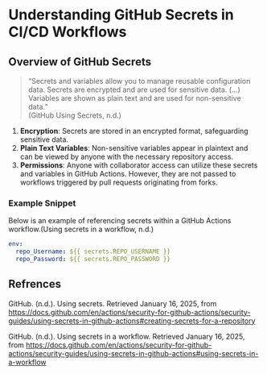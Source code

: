 # Understanding GitHub Secrets in CI/CD Workflows

## Overview of GitHub Secrets

> “Secrets and variables allow you to manage reusable configuration data. Secrets are encrypted and are used for sensitive data. (…) Variables are shown as plain text and are used for non-sensitive data.”  
> (GitHub Using Secrets, n.d.)

1. **Encryption**: Secrets are stored in an encrypted format, safeguarding sensitive data.  
2. **Plain Text Variables**: Non-sensitive variables appear in plaintext and can be viewed by anyone with the necessary repository access.  
3. **Permissions**: Anyone with collaborator access can utilize these secrets and variables in GitHub Actions. However, they are not passed to workflows triggered by pull requests originating from forks.

### Example Snippet

Below is an example of referencing secrets within a GitHub Actions workflow.(Using secrets in a workflow, n.d.)
```yaml
env:
  repo_Username: ${{ secrets.REPO_USERNAME }}
  repo_Password: ${{ secrets.REPO_PASSWORD }}
```

## Refrences

GitHub. (n.d.). Using secrets. Retrieved January 16, 2025, from https://docs.github.com/en/actions/security-for-github-actions/security-guides/using-secrets-in-github-actions#creating-secrets-for-a-repository

GitHub. (n.d.). Using secrets in a workflow. Retrieved January 16, 2025, from https://docs.github.com/en/actions/security-for-github-actions/security-guides/using-secrets-in-github-actions#using-secrets-in-a-workflow